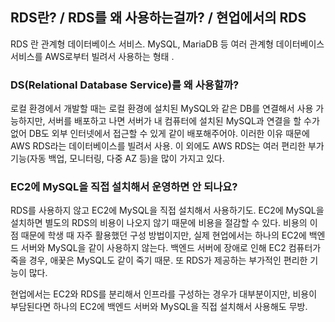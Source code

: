## RDS란? / RDS를 왜 사용하는걸까? / 현업에서의 RDS

RDS 란 관계형 데이터베이스 서비스.
MySQL, MariaDB 등 여러 관계형 데이터베이스 서비스를 AWS로부터 빌려서 사용하는 형태 .

### DS(Relational Database Service)를 왜 사용할까?

로컬 환경에서 개발할 때는 로컬 환경에 설치된 MySQL와 같은 DB를 연결해서 사용 가능하지만,
서버를 배포하고 나면 서버가 내 컴퓨터에 설치된 MySQL과 연결을 할 수가 없어
DB도 외부 인터넷에서 접근할 수 있게 같이 배포해주어야.
이러한 이유 때문에 AWS RDS라는 데이터베이스를 빌려서 사용.
이 외에도 AWS RDS는 여러 편리한 부가기능(자동 백업, 모니터링, 다중 AZ 등)을 많이 가지고 있다. 

### EC2에 MySQL을 직접 설치해서 운영하면 안 되나요? 

RDS를 사용하지 않고 EC2에 MySQL을 직접 설치해서 사용하기도.
EC2에 MySQL을 설치하면 별도의 RDS의 비용이 나오지 않기 때문에 비용을 절감할 수 있다.
비용의 이점 때문에 학생 때 자주 활용했던 구성 방법이지만,
실제 현업에서는 하나의 EC2에 백엔드 서버와 MySQL을 같이 사용하지 않는다.
백엔드 서버에 장애로 인해 EC2 컴퓨터가 죽을 경우, 애꿎은 MySQL도 같이 죽기 때문.
또 RDS가 제공하는 부가적인 편리한 기능이 많다.

현업에서는 EC2와 RDS를 분리해서 인프라를 구성하는 경우가 대부분이지만,
비용이 부담된다면 하나의 EC2에 백엔드 서버와 MySQL을 직접 설치해서 사용해도 무방.